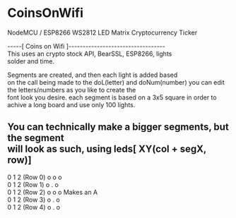 # CoinsOnWifi
NodeMCU / ESP8266 WS2812 LED Matrix Cryptocurrency Ticker 


 -----[ Coins on Wifi ]----------------------------------    
 This uses an crypto stock API, BearSSL, ESP8266, lights     
 solder and time.                                            
                                                             
 Segments are created, and then each light is added based    
 on the call being made to the doL(letter) and doNum(number) 
 you can edit the letters/numbers as you like to create the  
 font look you desire. each segment is based on a 3x5 square 
 in order to achive a long board and use only 100 lights.    
                                                             
 You can technically make a bigger segments, but the segment  
 will look as such, using leds[ XY(col + segX, row)]         
 ------------------------------------------------------------
 0 1 2   (Row 0)      o o o                                  
 0 1 2   (Row 1)      o . o                                  
 0 1 2   (Row 2)      o o o   Makes an A                      
 0 1 2   (Row 3)      o . o                                  
 0 1 2   (Row 4)      o . o                                  

